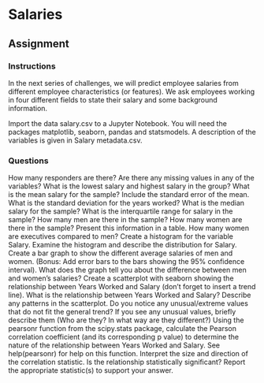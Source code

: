# Salaries


## Assignment

### Instructions

In the next series of challenges, we will predict employee salaries from different employee characteristics (or features). We ask employees working in four different fields to state their salary and some background information.

Import the data salary.csv to a Jupyter Notebook. You will need the packages matplotlib, seaborn, pandas and statsmodels. A description of the variables is given in Salary metadata.csv.

### Questions
How many responders are there? Are there any missing values in any of the variables?
What is the lowest salary and highest salary in the group?
What is the mean salary for the sample? Include the standard error of the mean.
What is the standard deviation for the years worked?
What is the median salary for the sample?
What is the interquartile range for salary in the sample?
How many men are there in the sample? How many women are there in the sample? Present this information in a table.
How many women are executives compared to men?
Create a histogram for the variable Salary.
Examine the histogram and describe the distribution for Salary.
Create a bar graph to show the different average salaries of men and women. (Bonus: Add error bars to the bars showing the 95% confidence interval). What does the graph tell you about the difference between men and women’s salaries?
Create a scatterplot with seaborn showing the relationship between Years Worked and Salary (don’t forget to insert a trend line).
What is the relationship between Years Worked and Salary?
Describe any patterns in the scatterplot.
Do you notice any unusual/extreme values that do not fit the general trend? If you see any unusual values, briefly describe them (Who are they? In what way are they different?)
Using the pearsonr function from the scipy.stats package, calculate the Pearson correlation coefficient (and its corresponding p value) to determine the nature of the relationship between Years Worked and Salary. See help(pearsonr) for help on this function.
Interpret the size and direction of the correlation statistic.
Is the relationship statistically significant? Report the appropriate statistic(s) to support your answer.